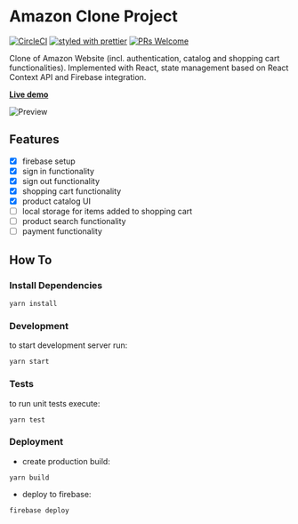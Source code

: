 # Amazon Clone Project
[![CircleCI](https://circleci.com/gh/chornaya-com/amazon-clone/tree/master.svg?style=svg&circle-token=63f6f27e841f7eff22bbd348eaee6daf742f2c66)](https://circleci.com/gh/chornaya-com/amazon-clone/tree/master)
[![styled with prettier](https://img.shields.io/badge/styled_with-prettier-ff69b4.svg)](https://github.com/prettier/prettier)
[![PRs Welcome](https://img.shields.io/badge/PRs-welcome-brightgreen.svg)](#)

Clone of Amazon Website (incl. authentication, catalog and shopping cart functionalities).
Implemented with React, state management based on React Context API and Firebase integration.

[**Live demo**](https://clone-17e8e.web.app/)

![Preview](https://user-images.githubusercontent.com/61564546/92927813-1bcc3300-f436-11ea-98d8-5c08c0200dba.png)

## Features

- [x] firebase setup
- [x] sign in functionality
- [x] sign out functionality
- [x] shopping cart functionality
- [x] product catalog UI
- [ ] local storage for items added to shopping cart
- [ ] product search functionality
- [ ] payment functionality

## How To
### Install Dependencies
```
yarn install
```
### Development
to start development server run:
```
yarn start
```
### Tests
to run unit tests execute:
```
yarn test
```
### Deployment
- create production build:
```
yarn build
```
- deploy to firebase:
```
firebase deploy
```


